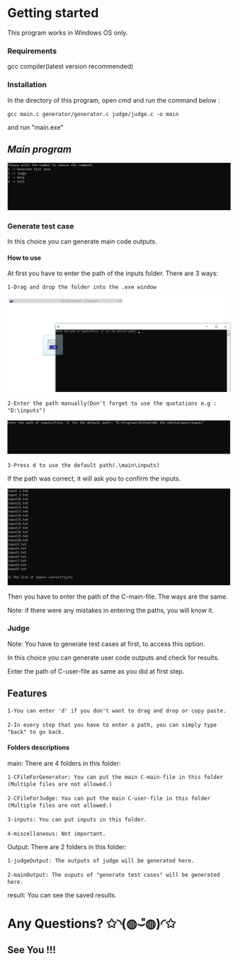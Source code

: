 # Getting started

This program works in Windows OS only.

### Requirements ###

gcc compiler(latest version recommended)

### Installation ###

In the directory of this program, open cmd and run the command below :

```
gcc main.c generator/generator.c judge/judge.c -o main
```

and run "main.exe"

## *Main program* ##

![](https://github.com/AmirHosein-Gharaati/Hw5-Judge/blob/master/screenShots/menu.PNG)

### Generate test case ###

In this choice you can generate main code outputs.

#### How to use ####

At first you have to enter the path of the inputs folder. There are 3 ways:

    1-Drag and drop the folder into the .exe window
    
    
![](https://github.com/AmirHosein-Gharaati/Hw5-Judge/blob/master/screenShots/dragAndDrop.png)


    2-Enter the path manually(Don't forget to use the quotations e.g : "D:\inputs")
    
    
![](https://github.com/AmirHosein-Gharaati/Hw5-Judge/blob/master/screenShots/enterInputsManually.PNG)


    3-Press d to use the default path(.\main\inputs)


If the path was correct, it will ask you to confirm the inputs.


![](https://github.com/AmirHosein-Gharaati/Hw5-Judge/blob/master/screenShots/InputsConfirmation.PNG)



Then you have to enter the path of the C-main-file. The ways are the same.


Note: if there were any mistakes in entering the paths, you will know it.


### Judge ###


Note: You have to generate test cases at first, to access this option.

In this choice you can generate user code outputs and check for results.

Enter the path of C-user-file as same as you did at first step.


## Features

    1-You can enter 'd' if you don't want to drag and drop or copy paste.

    2-In every step that you have to enter a path, you can simply type "back" to go back.


#### Folders descriptions ####

main: There are 4 folders in this folder:

    1-CFileForGenerator: You can put the main C-main-file in this folder (Multiple files are not allowed.)
    
    2-CFileForJudge: You can put the main C-user-file in this folder (Multiple files are not allowed.)
    
    3-inputs: You can put inputs in this folder.
    
    4-miscellaneous: Not important.
    

Output: There are 2 folders in this folder:

    1-judgeOutput: The outputs of judge will be generated here.
    
    2-mainOutput: The ouputs of "generate test cases" will be generated here.


result: You can see the saved results.
    

# Any Questions? ✩◝(◍⌣̎◍)◜✩ #

## See You !!! ##
